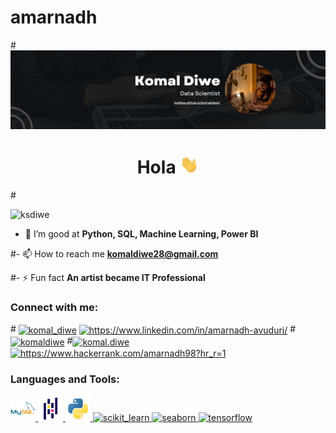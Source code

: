 # amarnadh
#![Header](https://github.com/ksdiwe/ksdiwe/blob/main/ksdiwe%20banner.png "Header")
<h1 align="center">Hola <img src="https://github.com/ksdiwe/ksdiwe/blob/main/wave.gif" width="30px"></h1>


#<p align="left"> <img src="https://komarev.com/ghpvc/?username=ksdiwe&label=Profile%20views&color=0e75b6&style=flat" alt="ksdiwe" /> </p>

- 🌱 I’m good at ****Python, SQL, Machine Learning, Power BI****

#- 📫 How to reach me **komaldiwe28@gmail.com**

#- ⚡ Fun fact **An artist became IT Professional**

<h3 align="left">Connect with me:</h3>
<p align="left">
# <a href="https://twitter.com/komal_diwe" target="blank"><img align="center" src="https://raw.githubusercontent.com/rahuldkjain/github-profile-readme-generator/master/src/images/icons/Social/twitter.svg" alt="komal_diwe" height="30" width="40" /></a>
<a href="https://www.linkedin.com/in/amarnadh-avuduri/" target="blank"><img align="center" src="https://raw.githubusercontent.com/rahuldkjain/github-profile-readme-generator/master/src/images/icons/Social/linked-in-alt.svg" alt="https://www.linkedin.com/in/amarnadh-avuduri/" height="30" width="40" /></a>
#<a href="https://kaggle.com/komaldiwe" target="blank"><img align="center" src="https://raw.githubusercontent.com/rahuldkjain/github-profile-readme-generator/master/src/images/icons/Social/kaggle.svg" alt="komaldiwe" height="30" width="40" /></a>
#<a href="https://instagram.com/komal.diwe" target="blank"><img align="center" src="https://raw.githubusercontent.com/rahuldkjain/github-profile-readme-generator/master/src/images/icons/Social/instagram.svg" alt="komal.diwe" height="30" width="40" /></a>
<a href="https://www.hackerrank.com/amarnadh98?hr_r=1" target="blank"><img align="center" src="https://raw.githubusercontent.com/rahuldkjain/github-profile-readme-generator/master/src/images/icons/Social/hackerrank.svg" alt="https://www.hackerrank.com/amarnadh98?hr_r=1" height="30" width="40" /></a>
</p>

<h3 align="left">Languages and Tools:</h3>
<p align="left"> <a href="https://www.mysql.com/" target="_blank" rel="noreferrer"> <img src="https://raw.githubusercontent.com/devicons/devicon/master/icons/mysql/mysql-original-wordmark.svg" alt="mysql" width="40" height="40"/> </a> <a href="https://pandas.pydata.org/" target="_blank" rel="noreferrer"> <img src="https://raw.githubusercontent.com/devicons/devicon/2ae2a900d2f041da66e950e4d48052658d850630/icons/pandas/pandas-original.svg" alt="pandas" width="40" height="40"/> </a> <a href="https://www.python.org" target="_blank" rel="noreferrer"> <img src="https://raw.githubusercontent.com/devicons/devicon/master/icons/python/python-original.svg" alt="python" width="40" height="40"/> </a> <a href="https://scikit-learn.org/" target="_blank" rel="noreferrer"> <img src="https://upload.wikimedia.org/wikipedia/commons/0/05/Scikit_learn_logo_small.svg" alt="scikit_learn" width="40" height="40"/> </a> <a href="https://seaborn.pydata.org/" target="_blank" rel="noreferrer"> <img src="https://seaborn.pydata.org/_images/logo-mark-lightbg.svg" alt="seaborn" width="40" height="40"/> </a> <a href="https://www.tensorflow.org" target="_blank" rel="noreferrer"> <img src="https://www.vectorlogo.zone/logos/tensorflow/tensorflow-icon.svg" alt="tensorflow" width="40" height="40"/> </a> </p>
